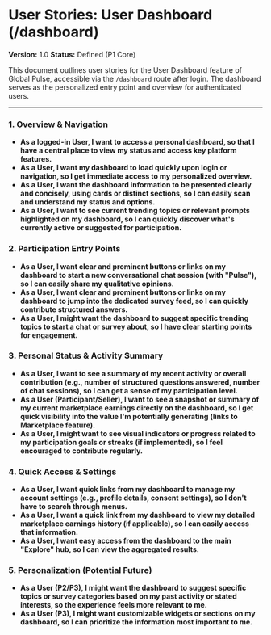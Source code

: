 # User Stories: User Dashboard (/dashboard)

**Version:** 1.0
**Status:** Defined (P1 Core)

This document outlines user stories for the User Dashboard feature of Global Pulse, accessible via the `/dashboard` route after login. The dashboard serves as the personalized entry point and overview for authenticated users.

---

### 1. Overview & Navigation

*   **As a logged-in User, I want to access a personal dashboard, so that I have a central place to view my status and access key platform features.**
*   **As a User, I want my dashboard to load quickly upon login or navigation, so I get immediate access to my personalized overview.**
*   **As a User, I want the dashboard information to be presented clearly and concisely, using cards or distinct sections, so I can easily scan and understand my status and options.**
*   **As a User, I want to see current trending topics or relevant prompts highlighted on my dashboard, so I can quickly discover what's currently active or suggested for participation.**

### 2. Participation Entry Points

*   **As a User, I want clear and prominent buttons or links on my dashboard to start a new conversational chat session (with "Pulse"), so I can easily share my qualitative opinions.**
*   **As a User, I want clear and prominent buttons or links on my dashboard to jump into the dedicated survey feed, so I can quickly contribute structured answers.**
*   **As a User, I might want the dashboard to suggest specific trending topics to start a chat or survey about, so I have clear starting points for engagement.**

### 3. Personal Status & Activity Summary

*   **As a User, I want to see a summary of my recent activity or overall contribution (e.g., number of structured questions answered, number of chat sessions), so I can get a sense of my participation level.**
*   **As a User (Participant/Seller), I want to see a snapshot or summary of my current marketplace earnings directly on the dashboard, so I get quick visibility into the value I'm potentially generating (links to Marketplace feature).**
*   **As a User, I might want to see visual indicators or progress related to my participation goals or streaks (if implemented), so I feel encouraged to contribute regularly.**

### 4. Quick Access & Settings

*   **As a User, I want quick links from my dashboard to manage my account settings (e.g., profile details, consent settings), so I don't have to search through menus.**
*   **As a User, I want a quick link from my dashboard to view my detailed marketplace earnings history (if applicable), so I can easily access that information.**
*   **As a User, I want easy access from the dashboard to the main "Explore" hub, so I can view the aggregated results.**

### 5. Personalization (Potential Future)

*   **As a User (P2/P3), I might want the dashboard to suggest specific topics or survey categories based on my past activity or stated interests, so the experience feels more relevant to me.**
*   **As a User (P3), I might want customizable widgets or sections on my dashboard, so I can prioritize the information most important to me.**